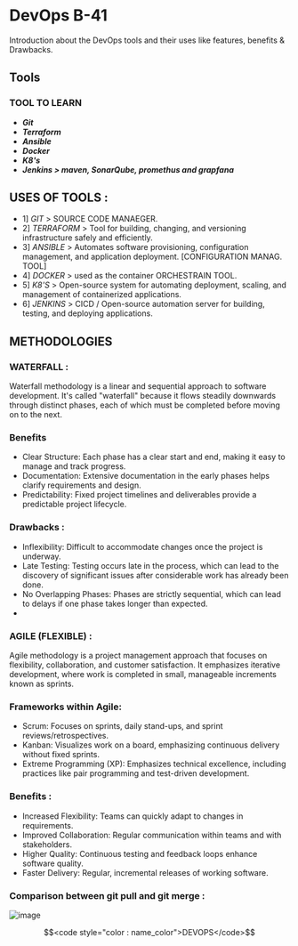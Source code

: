 # DevOps B-41
  Introduction about the DevOps tools and their uses like features, benefits & Drawbacks.

## Tools

### TOOL TO LEARN
- ***Git*** 
- ***Terraform***
- ***Ansible***
- ***Docker***
- ***K8's***
- ***Jenkins > maven, SonarQube, promethus and grapfana***

## USES OF TOOLS :

- 1] *GIT* > SOURCE CODE MANAEGER.
- 2] *TERRAFORM* > Tool for building, changing, and versioning infrastructure safely and efficiently.
- 3] *ANSIBLE* > Automates software provisioning, configuration management, and application deployment. [CONFIGURATION MANAG. TOOL]
- 4] *DOCKER* > used as the container ORCHESTRAIN TOOL.
- 5] *K8'S* > Open-source system for automating deployment, scaling, and management of containerized applications.
- 6] *JENKINS* >  CICD / Open-source automation server for building, testing, and deploying applications.

## METHODOLOGIES

### WATERFALL : 
Waterfall methodology is a linear and sequential approach to software development. It's called "waterfall" because it flows steadily downwards through distinct phases, each of which must be completed before moving on to the next.

### Benefits
- Clear Structure: Each phase has a clear start and end, making it easy to manage and track progress.
- Documentation: Extensive documentation in the early phases helps clarify requirements and design.
- Predictability: Fixed project timelines and deliverables provide a predictable project lifecycle.
### Drawbacks :
- Inflexibility: Difficult to accommodate changes once the project is underway.
- Late Testing: Testing occurs late in the process, which can lead to the discovery of significant issues after considerable work has already been done.
- No Overlapping Phases: Phases are strictly sequential, which can lead to delays if one phase takes longer than expected.
- 
### AGILE (FLEXIBLE) : 
Agile methodology is a project management approach that focuses on flexibility, collaboration, and customer satisfaction. It emphasizes iterative development, where work is completed in small, manageable increments known as sprints.

### Frameworks within Agile:
- Scrum: Focuses on sprints, daily stand-ups, and sprint reviews/retrospectives.
- Kanban: Visualizes work on a board, emphasizing continuous delivery without fixed sprints.
- Extreme Programming (XP): Emphasizes technical excellence, including practices like pair programming and test-driven development.
### Benefits :
- Increased Flexibility: Teams can quickly adapt to changes in requirements.
- Improved Collaboration: Regular communication within teams and with stakeholders.
- Higher Quality: Continuous testing and feedback loops enhance software quality.
- Faster Delivery: Regular, incremental releases of working software.

### Comparison between git pull and git merge :

![image](https://github.com/user-attachments/assets/ca302a85-c496-4803-bdb0-c0835725d3b9)

$$<code style="color : name_color">DEVOPS</code>$$

